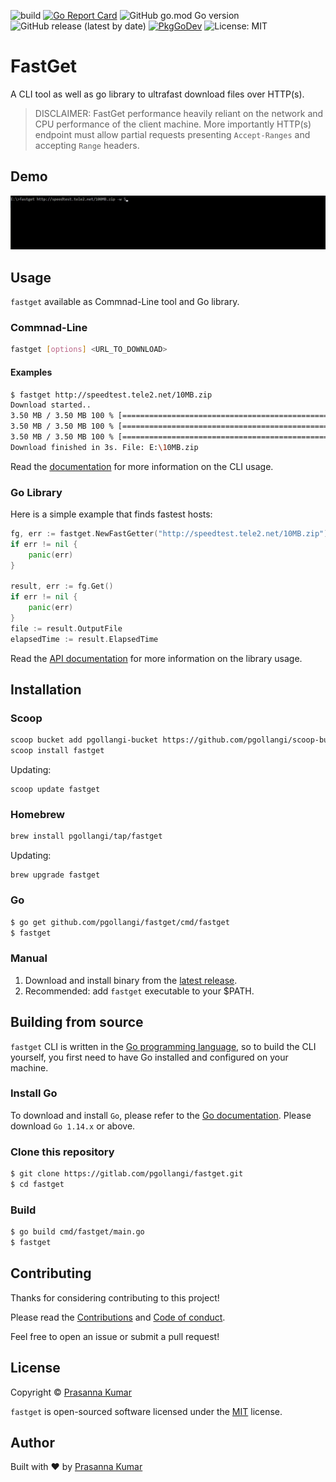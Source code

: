 ![build](https://github.com/pgollangi/fastget/workflows/build/badge.svg)
[![Go Report Card](https://goreportcard.com/badge/github.com/pgollangi/fastget)](https://goreportcard.com/report/github.com/pgollangi/fastget)
![GitHub go.mod Go version](https://img.shields.io/github/go-mod/go-version/pgollangi/fastget)
![GitHub release (latest by date)](https://img.shields.io/github/v/release/pgollangi/fastget)
[![PkgGoDev](https://pkg.go.dev/badge/github.com/pgollangi/netselect)](https://pkg.go.dev/github.com/pgollangi/fastget)
![License: MIT](https://img.shields.io/github/license/pgollangi/fastget)

# FastGet

A CLI tool as well as go library to ultrafast download files over HTTP(s).

> DISCLAIMER: FastGet performance heavily reliant on the network and CPU performance of the client machine. More importantly HTTP(s) endpoint must allow partial requests presenting `Accept-Ranges` and accepting `Range` headers.


## Demo 
![fastget Demo](assets/fastget_demo.gif)

## Usage
`fastget` available as Commnad-Line tool and Go library.
### Commnad-Line

```sh
fastget [options] <URL_TO_DOWNLOAD>
```
#### Examples
```sh
$ fastget http://speedtest.tele2.net/10MB.zip
Download started..
3.50 MB / 3.50 MB 100 % [===========================================================================| 0s ] 267.59 KB/s
3.50 MB / 3.50 MB 100 % [===========================================================================| 0s ] 165.65 KB/s
3.50 MB / 3.50 MB 100 % [===========================================================================| 0s ] 116.10 KB/s
Download finished in 3s. File: E:\10MB.zip
```

Read the  [documentation](https://dev.pgollangi.com/fastget)  for more information on the CLI usage.

### Go Library

Here is a simple example that finds fastest hosts:

```go
fg, err := fastget.NewFastGetter("http://speedtest.tele2.net/10MB.zip")
if err != nil {
    panic(err)
}

result, err := fg.Get()
if err != nil {
    panic(err)
}
file := result.OutputFile
elapsedTime := result.ElapsedTime

```
Read the  [API documentation](https://pkg.go.dev/github.com/pgollangi/fastget) for more information on the library usage.

## Installation 

### Scoop
```sh
scoop bucket add pgollangi-bucket https://github.com/pgollangi/scoop-bucket.git
scoop install fastget
```
Updating:
```
scoop update fastget
```
### Homebrew
```sh
brew install pgollangi/tap/fastget
```
Updating:
```
brew upgrade fastget
```
### Go
```sh
$ go get github.com/pgollangi/fastget/cmd/fastget
$ fastget
```

### Manual
1. Download and install binary from the [latest release](https://github.com/pgollangi/fastget/releases/latest).
2. Recommended: add `fastget` executable to your $PATH.

## Building from source

`fastget` CLI is written in the [Go programming language](https://golang.org/), so to build the CLI yourself, you first need to have Go installed and configured on your machine.

### Install Go

To download and install  `Go`, please refer to the  [Go documentation](https://golang.org/doc/install). Please download  `Go 1.14.x`  or above.

### Clone this repository
```sh
$ git clone https://gitlab.com/pgollangi/fastget.git
$ cd fastget
```
### Build

```sh
$ go build cmd/fastget/main.go
$ fastget
```

## Contributing
Thanks for considering contributing to this project!

Please read the [Contributions](.github/CONTRIBUTING.md) and [Code of conduct](.github/CODE_OF_CONDUCT.md). 

Feel free to open an issue or submit a pull request!

## License
Copyright © [Prasanna Kumar](https://pgollangi.com)

`fastget` is open-sourced software licensed under the [MIT](LICENSE) license.

## Author
Built with ❤ by [Prasanna Kumar](https://pgollangi.com/tabs/about/)
